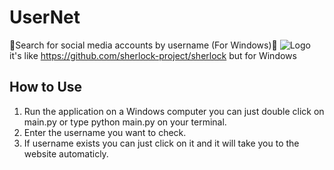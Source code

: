 # UserNet

🔎Search for social media accounts by username (For Windows)🔎
![Logo](https://i.postimg.cc/BZFCP4rt/examp.png)
it's like https://github.com/sherlock-project/sherlock but for Windows
## How to Use

1. Run the application on a Windows computer you can just double click on main.py or type python main.py on your terminal.
2. Enter the username you want to check.
3. If username exists you can just click on it and it will take you to the website automaticly.
